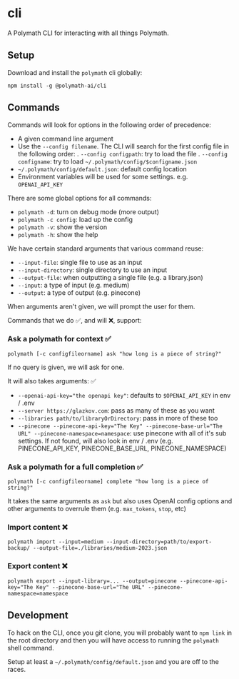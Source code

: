 # cli

A Polymath CLI for interacting with all things Polymath.

## Setup

Download and install the `polymath` cli globally:

```shell
npm install -g @polymath-ai/cli
```

## Commands

Commands will look for options in the following order of precedence:

- A given command line argument
- Use the `--config filename`. The CLI will search for the first config file
  in the following order:
  . `--config configpath`: try to load the file
  . `--config configname`: try to load `~/.polymath/config/$configname.json`
- `~/.polymath/config/default.json`: default config location
- Environment variables will be used for some settings. e.g. `OPENAI_API_KEY`

There are some global options for all commands:

- `polymath -d`: turn on debug mode (more output)
- `polymath -c config`: load up the config
- `polymath -v`: show the version
- `polymath -h`: show the help

We have certain standard arguments that various command reuse:

- `--input-file`: single file to use as an input
- `--input-directory`: single directory to use an input
- `--output-file`: when outputting a single file (e.g. a library.json)
- `--input`: a type of input (e.g. medium)
- `--output`: a type of output (e.g. pinecone)

When arguments aren't given, we will prompt the user for them.

Commands that we do ✅, and will ❌, support:

### Ask a polymath for context ✅

```shell
polymath [-c configfileorname] ask "how long is a piece of string?"
```

If no query is given, we will ask for one.

It will also takes arguments: ✅

- `--openai-api-key="the openapi key"`: defaults to `$OPENAI_API_KEY` in env / .env
- `--server https://glazkov.com`: pass as many of these as you want
- `--libraries path/to/libraryOrDirectory`: pass in more of these too
- `--pinecone --pinecone-api-key="The Key" --pinecone-base-url="The URL" --pinecone-namespace=namespace`: use pinecone with all of it's sub settings. If not found, will also look in env / .env (e.g. PINECONE_API_KEY, PINECONE_BASE_URL, PINECONE_NAMESPACE)

### Ask a polymath for a full completion ✅

```shell
polymath [-c configfileorname] complete "how long is a piece of string?"
```

It takes the same arguments as `ask` but also uses OpenAI config options and other arguments to overrule them (e.g. `max_tokens`, `stop`, etc)

### Import content ❌

```shell
polymath import --input=medium --input-directory=path/to/export-backup/ --output-file=./libraries/medium-2023.json
```

### Export content ❌

```shell
polymath export --input-library=... --output=pinecone --pinecone-api-key="The Key" --pinecone-base-url="The URL" --pinecone-namespace=namespace
```

## Development

To hack on the CLI, once you git clone, you will probably want to `npm link` in the root directory and then you will have access to running the `polymath` shell command.

Setup at least a `~/.polymath/config/default.json` and you are off to the races.
